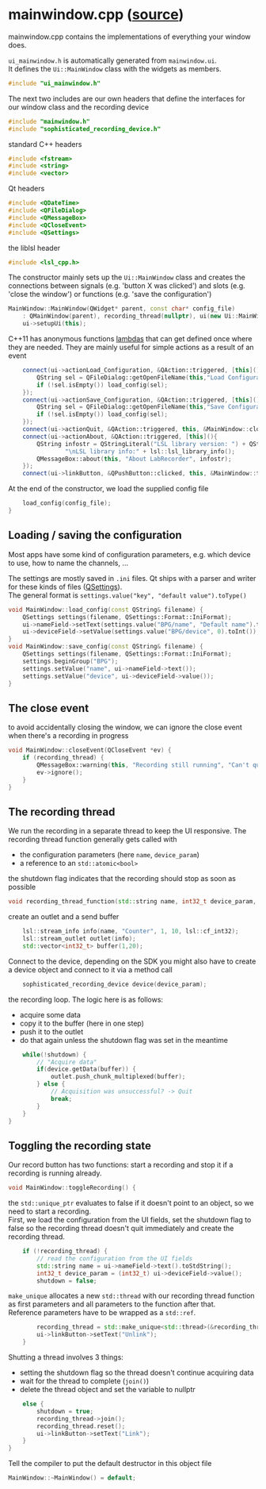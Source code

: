 # mainwindow.cpp ([source](../appskeleton/mainwindows.cpp))
mainwindow.cpp contains the implementations of everything your window does.

`ui_mainwindow.h` is automatically generated from `mainwindow.ui`.  
It defines the `Ui::MainWindow` class with the widgets as members. 

``` cpp
#include "ui_mainwindow.h"
```

The next two includes are our own headers that define the interfaces for
our window class and the recording device 

``` cpp
#include "mainwindow.h"
#include "sophisticated_recording_device.h"
```

standard C++ headers

``` cpp
#include <fstream>
#include <string>
#include <vector>
```

Qt headers

``` cpp
#include <QDateTime>
#include <QFileDialog>
#include <QMessageBox>
#include <QCloseEvent>
#include <QSettings>
```

the liblsl header

``` cpp
#include <lsl_cpp.h>
```

The constructor mainly sets up the `Ui::MainWindow` class and creates the
connections between signals (e.g. 'button X was clicked') and slots
(e.g. 'close the window') or functions (e.g. 'save the configuration')


``` cpp
MainWindow::MainWindow(QWidget* parent, const char* config_file)
    : QMainWindow(parent), recording_thread(nullptr), ui(new Ui::MainWindow) {
	ui->setupUi(this);
```

C++11 has anonymous functions [lambdas](http://en.cppreference.com/w/cpp/language/lambda)
that can get defined once where they are needed. They are mainly useful
for simple actions as a result of an event 

``` cpp
	connect(ui->actionLoad_Configuration, &QAction::triggered, [this](){
		QString sel = QFileDialog::getOpenFileName(this,"Load Configuration File","","Configuration Files (*.cfg)");
		if (!sel.isEmpty()) load_config(sel);
	});
	connect(ui->actionSave_Configuration, &QAction::triggered, [this](){
		QString sel = QFileDialog::getOpenFileName(this,"Save Configuration File","","Configuration Files (*.cfg)");
		if (!sel.isEmpty()) load_config(sel);
	});
	connect(ui->actionQuit, &QAction::triggered, this, &MainWindow::close);
	connect(ui->actionAbout, &QAction::triggered, [this](){
		QString infostr = QStringLiteral("LSL library version: ") + QString::number(lsl::library_version()) +
		        "\nLSL library info:" + lsl::lsl_library_info();
		QMessageBox::about(this, "About LabRecorder", infostr);
	});
	connect(ui->linkButton, &QPushButton::clicked, this, &MainWindow::toggleRecording);
```

At the end of the constructor, we load the supplied config file

``` cpp
	load_config(config_file);
}
```

## Loading / saving the configuration
Most apps have some kind of configuration parameters, e.g. which device to
use, how to name the channels, ...

The settings are mostly saved in `.ini` files. Qt ships with a parser and
writer for these kinds of files ([QSettings](http://doc.qt.io/qt-5/qsettings.html)).  
The general format is `settings.value("key", "default value").toType()`

``` cpp
void MainWindow::load_config(const QString& filename) {
	QSettings settings(filename, QSettings::Format::IniFormat);
	ui->nameField->setText(settings.value("BPG/name", "Default name").toString());
	ui->deviceField->setValue(settings.value("BPG/device", 0).toInt());
}
void MainWindow::save_config(const QString& filename) {
	QSettings settings(filename, QSettings::Format::IniFormat);
	settings.beginGroup("BPG");
	settings.setValue("name", ui->nameField->text());
	settings.setValue("device", ui->deviceField->value());
}
```

## The close event
to avoid accidentally closing the window, we can ignore the close event
when there's a recording in progress 

``` cpp
void MainWindow::closeEvent(QCloseEvent *ev) {
	if (recording_thread) {
		QMessageBox::warning(this, "Recording still running", "Can't quit while recording");
		ev->ignore();
	}
}
```

## The recording thread

We run the recording in a separate thread to keep the UI responsive.
The recording thread function generally gets called with

- the configuration parameters (here `name`, `device_param`)
- a reference to an `std::atomic<bool>`

the shutdown flag indicates that the recording should stop as soon as possible 

``` cpp
void recording_thread_function(std::string name, int32_t device_param, std::atomic<bool>& shutdown) {
```

create an outlet and a send buffer

``` cpp
	lsl::stream_info info(name, "Counter", 1, 10, lsl::cf_int32);
	lsl::stream_outlet outlet(info);
	std::vector<int32_t> buffer(1,20);
```

Connect to the device, depending on the SDK you might also have to
create a device object and connect to it via a method call

``` cpp
	sophisticated_recording_device device(device_param);
```

the recording loop. The logic here is as follows:  
- acquire some data
- copy it to the buffer (here in one step)
- push it to the outlet
- do that again unless the shutdown flag was set in the meantime 

``` cpp
	while(!shutdown) {
		// "Acquire data"
		if(device.getData(buffer)) {
			outlet.push_chunk_multiplexed(buffer);
		} else {
			// Acquisition was unsuccessful? -> Quit
			break;
		}
	}
}
```

## Toggling the recording state
Our record button has two functions: start a recording and
stop it if a recording is running already.

``` cpp
void MainWindow::toggleRecording() {
```

the `std::unique_ptr` evaluates to false if it doesn't point to an object,
so we need to start a recording.  
First, we load the configuration from the UI fields, set the shutdown flag
to false so the recording thread doesn't quit immediately and create the 
recording thread. 

``` cpp
	if (!recording_thread) {
		// read the configuration from the UI fields
		std::string name = ui->nameField->text().toStdString();
		int32_t device_param = (int32_t) ui->deviceField->value();
		shutdown = false;
```

`make_unique` allocates a new `std::thread` with our recording
thread function as first parameters and all parameters to the
function after that.  
Reference parameters have to be wrapped as a `std::ref`. 

``` cpp
		recording_thread = std::make_unique<std::thread>(&recording_thread_function, name, device_param, std::ref(shutdown));
		ui->linkButton->setText("Unlink");
	} 
```

Shutting a thread involves 3 things:  
- setting the shutdown flag so the thread doesn't continue acquiring data
- wait for the thread to complete (`join()`)
- delete the thread object and set the variable to nullptr 

``` cpp
	else {
		shutdown = true;
		recording_thread->join();
		recording_thread.reset();
		ui->linkButton->setText("Link");
	}
}
```

Tell the compiler to put the default destructor in this object file

``` cpp
MainWindow::~MainWindow() = default;
